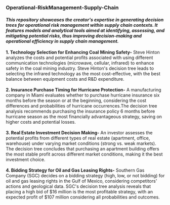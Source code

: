 ### Operational-RiskManagement-Supply-Chain

#### *This repository showcases the creator's expertise in generating decision trees for operational risk management within supply chain contexts. It features models and analytical tools aimed at identifying, assessing, and mitigating potential risks, thus improving decision-making and operational efficiency in supply chain management.*

**1. Technology Selection for Enhancing Coal Mining Safety-** Steve Hinton analyzes the costs and potential profits associated with using different communication technologies (microwave, cellular, infrared) to enhance safety in the coal mining industry. Steve Hinton's decision tree leads to selecting the infrared technology as the most cost-effective, with the best balance between equipment costs and R&D expenditure.
<br>
<br>
**2. Insurance Purchase Timing for Hurricane Protection-** A manufacturing company in Miami evaluates whether to purchase hurricane insurance six months before the season or at the beginning, considering the cost differences and probabilities of hurricane occurrences.The decision tree analysis recommends purchasing the insurance policy 6 months before hurricane season as the most financially advantageous strategy, saving on higher costs and potential losses.
<br>
<br>
**3. Real Estate Investment Decision Making-** An investor assesses the potential profits from different types of real estate (apartment, office, warehouse) under varying market conditions (strong vs. weak markets). The decision tree concludes that purchasing an apartment building offers the most stable profit across different market conditions, making it the best investment choice.
<br>
<br>
**4. Bidding Strategy for Oil and Gas Leasing Rights-** Southern Gas Company (SGC) decides on a bidding strategy (high, low, or not bidding) for oil and gas leasing rights in the Gulf of Mexico, considering competitors' actions and geological data. SGC's decision tree analysis reveals that placing a high bid of $16 million is the most profitable strategy, with an expected profit of $107 million considering all probabilities and outcomes.
